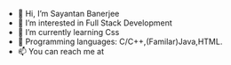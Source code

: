 - 👋 Hi, I’m Sayantan Banerjee
- 👀 I’m interested in Full Stack Development
- 🌱 I’m currently learning Css
- 💞️ Programming languages: C/C++,(Familar)Java,HTML.
- 📫 You can reach me at 

<!---
GH0st222/GH0st222 is a ✨ special ✨ repository because its `README.md` (this file) appears on your GitHub profile.
You can click the Preview link to take a look at your changes.
--->
